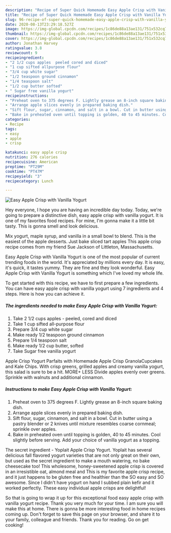 ```yaml
---
description: "Recipe of Super Quick Homemade Easy Apple Crisp with Vanilla Yogurt"
title: "Recipe of Super Quick Homemade Easy Apple Crisp with Vanilla Yogurt"
slug: 96-recipe-of-super-quick-homemade-easy-apple-crisp-with-vanilla-yogurt
date: 2020-08-13T23:29:18.527Z
image: https://img-global.cpcdn.com/recipes/1c86de88a13ae131/751x532cq70/easy-apple-crisp-with-vanilla-yogurt-recipe-main-photo.jpg
thumbnail: https://img-global.cpcdn.com/recipes/1c86de88a13ae131/751x532cq70/easy-apple-crisp-with-vanilla-yogurt-recipe-main-photo.jpg
cover: https://img-global.cpcdn.com/recipes/1c86de88a13ae131/751x532cq70/easy-apple-crisp-with-vanilla-yogurt-recipe-main-photo.jpg
author: Jonathan Harvey
ratingvalue: 3.8
reviewcount: 9
recipeingredient:
- "2 1/2 cups apples  peeled cored and diced"
- "1 cup sifted allpurpose flour"
- "3/4 cup white sugar"
- "1/2 teaspoon ground cinnamon"
- "1/4 teaspoon salt"
- "1/2 cup butter softed"
- " Sugar free vanilla yogurt"
recipeinstructions:
- "Preheat oven to 375 degrees F. Lightly grease an 8-inch square baking dish."
- "Arrange apple slices evenly in prepared baking dish."
- "Sift flour, sugar, cinnamon, and salt in a bowl. Cut in butter using a pastry blender or 2 knives until mixture resembles coarse cornmeal; sprinkle over apples."
- "Bake in preheated oven until topping is golden, 40 to 45 minutes. Cool slightly before serving. Add your choice of vanilla yogurt as a topping."
categories:
- Recipe
tags:
- easy
- apple
- crisp

katakunci: easy apple crisp 
nutrition: 276 calories
recipecuisine: American
preptime: "PT29M"
cooktime: "PT47M"
recipeyield: "3"
recipecategory: Lunch

---
```



![Easy Apple Crisp with Vanilla Yogurt](https://img-global.cpcdn.com/recipes/1c86de88a13ae131/751x532cq70/easy-apple-crisp-with-vanilla-yogurt-recipe-main-photo.jpg)

Hey everyone, I hope you are having an incredible day today. Today, we're going to prepare a distinctive dish, easy apple crisp with vanilla yogurt. It is one of my favorites food recipes. For mine, I'm gonna make it a little bit tasty. This is gonna smell and look delicious.

Mix yogurt, maple syrup, and vanilla in a small bowl to blend. This is the easiest of the apple desserts. Just bake sliced tart apples This apple crisp recipe comes from my friend Sue Jackson of Littleton, Massachusetts.

Easy Apple Crisp with Vanilla Yogurt is one of the most popular of current trending foods in the world. It's appreciated by millions every day. It is easy, it's quick, it tastes yummy. They are fine and they look wonderful. Easy Apple Crisp with Vanilla Yogurt is something which I've loved my whole life.


To get started with this recipe, we have to first prepare a few ingredients. You can have easy apple crisp with vanilla yogurt using 7 ingredients and 4 steps. Here is how you can achieve it.

##### The ingredients needed to make Easy Apple Crisp with Vanilla Yogurt:

1. Take 2 1/2 cups apples - peeled, cored and diced
1. Take 1 cup sifted all-purpose flour
1. Prepare 3/4 cup white sugar
1. Make ready 1/2 teaspoon ground cinnamon
1. Prepare 1/4 teaspoon salt
1. Make ready 1/2 cup butter, softed
1. Take  Sugar free vanilla yogurt


Apple Crisp Yogurt Parfaits with Homemade Apple Crisp GranolaCupcakes and Kale Chips. With crisp greens, grilled apples and creamy vanilla yogurt, this salad is sure to be a hit. MORE+ LESS Divide apples evenly over greens. Sprinkle with walnuts and additional cinnamon. 

##### Instructions to make Easy Apple Crisp with Vanilla Yogurt:

1. Preheat oven to 375 degrees F. Lightly grease an 8-inch square baking dish.
1. Arrange apple slices evenly in prepared baking dish.
1. Sift flour, sugar, cinnamon, and salt in a bowl. Cut in butter using a pastry blender or 2 knives until mixture resembles coarse cornmeal; sprinkle over apples.
1. Bake in preheated oven until topping is golden, 40 to 45 minutes. Cool slightly before serving. Add your choice of vanilla yogurt as a topping.


The secret ingredient - Yoplait Apple Crisp Yogurt. Yoplait has several delicious fall flavored yogurt varieties that are not only great on their own, but used as the secret ingredient to make a mouth watering, no bake cheesecake too! This wholesome, honey-sweetened apple crisp is covered in an irresistible oat, almond meal and This is my favorite apple crisp recipe, and it just happens to be gluten free and healthier than the SO easy and SO awesome. Since I didn&#39;t have yogurt on hand I subbed plain kefir and it worked perfectly. These easy individual apple crisps are delightful! 

So that is going to wrap it up for this exceptional food easy apple crisp with vanilla yogurt recipe. Thank you very much for your time. I am sure you will make this at home. There is gonna be more interesting food in home recipes coming up. Don't forget to save this page on your browser, and share it to your family, colleague and friends. Thank you for reading. Go on get cooking!
